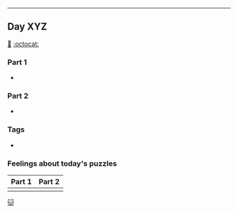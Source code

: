 ---
## Day XYZ

[🧩](https://adventofcode.com/2024/day/XYZ "Puzzle")    [:octocat:](https://github.com/lcirvine/advent_of_code/blob/master/2024/dayXYZ.py "Code")

### Part 1

- 

### Part 2

- 

### Tags
- 

### Feelings about today's puzzles
| **Part 1** | **Part 2** |
|------------|------------|
|||

[🐱](https://github-emoji-picker.rickstaa.dev/, "Emoji Picker")

